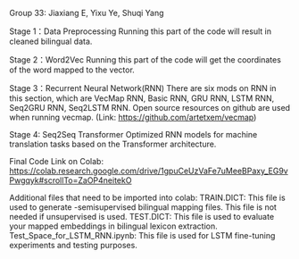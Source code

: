 Group 33: Jiaxiang E, Yixu Ye, Shuqi Yang

Stage 1：Data Preprocessing
Running this part of the code will result in cleaned bilingual data.

Stage 2：Word2Vec
Running this part of the code will get the coordinates of the word mapped to the vector.

Stage 3：Recurrent Neural Network(RNN)
There are six mods on RNN in this section, which are VecMap RNN, Basic RNN, GRU RNN, LSTM RNN, Seq2GRU RNN, Seq2LSTM RNN. Open source resources on github are used when running vecmap. (Link: https://github.com/artetxem/vecmap)

Stage 4: Seq2Seq Transformer
Optimized RNN models for machine translation tasks based on the Transformer architecture.

Final Code Link on Colab: https://colab.research.google.com/drive/1gpuCeUzVaFe7uMeeBPaxy_EG9vPwgqyk#scrollTo=ZaOP4neitekO

Additional files that need to be imported into colab:
TRAIN.DICT: This file is used to generate -semisupervised bilingual mapping files. This file is not needed if unsupervised is used.
TEST.DICT: This file is used to evaluate your mapped embeddings in bilingual lexicon extraction.
Test_Space_for_LSTM_RNN.ipynb: This file is used for LSTM fine-tuning experiments and testing purposes.


